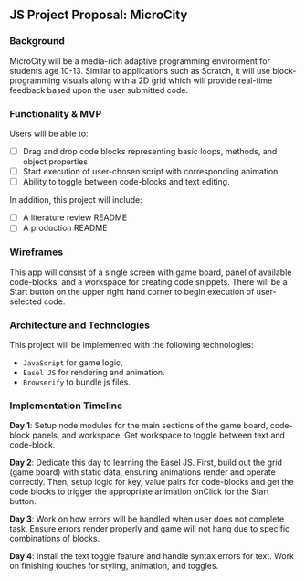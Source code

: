 

## JS Project Proposal: MicroCity

### Background

MicroCity will be a media-rich adaptive programming envirorment for students age 10-13. Similar to applications such as Scratch, it will use block-programming visuals along with a 2D grid which will provide real-time feedback based upon the user submitted code.

### Functionality & MVP  

Users will be able to:

- [ ] Drag and drop code blocks representing basic loops, methods, and object properties
- [ ] Start execution of user-chosen script with corresponding animation
- [ ] Ability to toggle between code-blocks and text editing.

In addition, this project will include:

- [ ] A literature review README
- [ ] A production README

### Wireframes

This app will consist of a single screen with game board, panel of available code-blocks, and a workspace for creating code snippets. There will be a Start button on the upper right hand corner to begin execution of user-selected code.

### Architecture and Technologies

This project will be implemented with the following technologies:

- `JavaScript` for game logic,
- `Easel JS` for rendering and animation.
- `Browserify` to bundle js files.

### Implementation Timeline

**Day 1**: Setup node modules for the main sections of the game board, code-block panels, and workspace. Get workspace to toggle between text and code-block.

**Day 2**: Dedicate this day to learning the Easel JS.  First, build out the grid (game board) with static data, ensuring animations render and operate correctly. Then, setup logic for key, value pairs for code-blocks and get the code blocks to trigger the appropriate animation onClick for the Start button.

**Day 3**: Work on how errors will be handled when user does not complete task. Ensure errors render properly and game will not hang due to specific combinations of blocks.

**Day 4**: Install the text toggle feature and handle syntax errors for text. Work on finishing touches for styling, animation, and toggles.  
